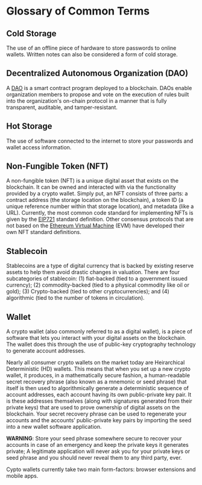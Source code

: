 # Glossary of Common Terms

## Cold Storage

The use of an offline piece of hardware to store passwords to online wallets. Written notes can also be considered a form of cold storage. 

## Decentralized Autonomous Organization (DAO)

A [DAO](https://en.wikipedia.org/wiki/Decentralized_autonomous_organization) is a smart contract program deployed to a blockchain. DAOs enable organization members
to propose and vote on the execution of rules built into the organization's on-chain protocol in a manner that is fully transparent, auditable, and tamper-resistant. 

## Hot Storage 

The use of software connected to the internet to store your passwords and wallet access information. 

## Non-Fungible Token (NFT)

A non-fungible token (NFT) is a unique digital asset that exists on the blockchain. It can be owned and interacted with via the functionality provided by a crypto wallet. 
Simply put, an NFT consists of three parts: a contract address (the storage location on the blockchain), a token ID (a unique reference number within that storage location), 
and metadata (like a URL). Currently, the most common code standard for implementing NFTs is given by the [EIP721](https://eips.ethereum.org/EIPS/eip-721) standard definition.
Other consensus protocols that are not based on the [Ethereum Virtual Machine](https://ethereum.org/en/developers/docs/evm/) (EVM) have developed their own NFT standard definitions.

## Stablecoin 

Stablecoins are a type of digital currency that is backed by existing reserve assets to help them avoid drastic changes in valuation. There are four subcategories of stablecoin: (1) fiat-backed (tied to a government issued currency); (2) commodity-backed (tied to a physical commodity like oil or gold); (3) Crypto-backed (tied to other cryptocurrencies); and (4) algorithmic (tied to the number of tokens in circulation). 

## Wallet

A crypto wallet (also commonly referred to as a digital wallet), is a piece of software that lets you interact with your digital assets on the blockchain. The wallet does this through the use of public-key cryptography technology to generate account addresses.

Nearly all consumer crypto wallets on the market today are Heirarchical Deterministic (HD) wallets. This means that when you set up a new crypto wallet, it produces, in a mathematically secure fashion, a human-readable secret recovery phrase (also known as a mnemonic or seed phrase) that itself is then used to algorithmically generate a deterministic sequence of account addresses, each account having its own public-private key pair. It is these addresses themselves (along with signatures generated from their private keys) that are used to prove ownership of digital assets on the blockchain. Your secret recovery phrase can be used to regenerate your accounts and the accounts’ public-private key pairs by importing the seed into a new wallet software application.

**WARNING**: Store your seed phrase somewhere secure to recover your accounts in case of an emergency and keep the private keys it generates private; A legitimate application 
will never ask you for your private keys or seed phrase and you should never reveal them to any third party, ever.

Cypto wallets currently take two main form-factors: browser extensions and mobile apps.
